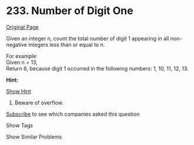 # 233. Number of Digit One

[Original Page](https://leetcode.com/problems/number-of-digit-one/)

Given an integer n, count the total number of digit 1 appearing in all non-negative integers less than or equal to n.

For example:  
Given n = 13,  
Return 6, because digit 1 occurred in the following numbers: 1, 10, 11, 12, 13.

**Hint:**

[Show Hint](#)

1.  Beware of overflow.

<div>

[Subscribe](/subscribe/) to see which companies asked this question

</div>

<div>

<div id="tags" class="btn btn-xs btn-warning">Show Tags</div>

<span class="hidebutton" style="display: none;">[Math](/tag/math/)</span></div>

<div>

<div id="similar" class="btn btn-xs btn-warning">Show Similar Problems</div>

<span class="hidebutton" style="display: none;">[(E) Factorial Trailing Zeroes](/problems/factorial-trailing-zeroes/)</span></div>